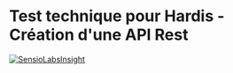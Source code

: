 Test technique pour Hardis - Création d'une API Rest
=====

[![SensioLabsInsight](https://insight.sensiolabs.com/projects/fdbb4631-60e9-42c8-a647-63fdb2f48f5e/mini.png)](https://insight.sensiolabs.com/projects/fdbb4631-60e9-42c8-a647-63fdb2f48f5e)

